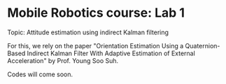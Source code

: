 # Mobile Robotics course: Lab 1
Topic: Attitude estimation using indirect Kalman filtering

For this, we rely on the paper "Orientation Estimation Using a Quaternion-Based Indirect Kalman Filter With Adaptive Estimation of External Acceleration" by Prof. Young Soo Suh.

Codes will come soon.
